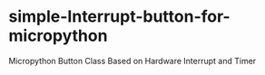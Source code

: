 # simple-Interrupt-button-for-micropython
Micropython Button Class Based on Hardware Interrupt and Timer
